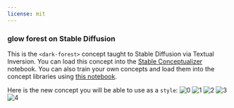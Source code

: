 ```yaml
---
license: mit
---
```

### glow forest on Stable Diffusion
This is the `<dark-forest>` concept taught to Stable Diffusion via Textual Inversion. You can load this concept into the [Stable Conceptualizer](https://colab.research.google.com/github/huggingface/notebooks/blob/main/diffusers/stable_conceptualizer_inference.ipynb) notebook. You can also train your own concepts and load them into the concept libraries using [this notebook](https://colab.research.google.com/github/huggingface/notebooks/blob/main/diffusers/sd_textual_inversion_training.ipynb).

Here is the new concept you will be able to use as a `style`:
![<dark-forest> 0](https://huggingface.co/sd-concepts-library/glow-forest/resolve/main/concept_images/3.jpeg)
![<dark-forest> 1](https://huggingface.co/sd-concepts-library/glow-forest/resolve/main/concept_images/0.jpeg)
![<dark-forest> 2](https://huggingface.co/sd-concepts-library/glow-forest/resolve/main/concept_images/2.jpeg)
![<dark-forest> 3](https://huggingface.co/sd-concepts-library/glow-forest/resolve/main/concept_images/1.jpeg)
![<dark-forest> 4](https://huggingface.co/sd-concepts-library/glow-forest/resolve/main/concept_images/4.jpeg)

